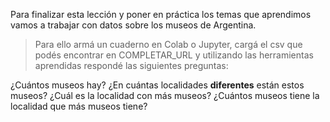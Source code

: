 Para finalizar esta lección y poner en práctica los temas que aprendimos vamos a trabajar con datos sobre los museos de Argentina. 

> Para ello armá un cuaderno en Colab o Jupyter, cargá el csv que podés encontrar en COMPLETAR_URL y utilizando las herramientas aprendidas respondé las siguientes preguntas:

¿Cuántos museos hay?
¿En cuántas localidades **diferentes** están estos museos?
¿Cuál es la localidad con más museos?
¿Cuántos museos tiene la localidad que más museos tiene?
